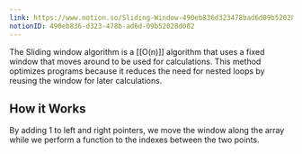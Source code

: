```yaml
---
link: https://www.notion.so/Sliding-Window-490eb836d323478bad6d09b52028d082
notionID: 490eb836-d323-478b-ad6d-09b52028d082
---
```

The Sliding window algorithm is a [[O(n)]] algorithm that uses a fixed window that moves around to be used for calculations. This method optimizes programs because it reduces the need for nested loops by reusing the window for later calculations.

## How it Works

By adding 1 to left and right pointers, we move the window along the array while we perform a function to the indexes between the two points.